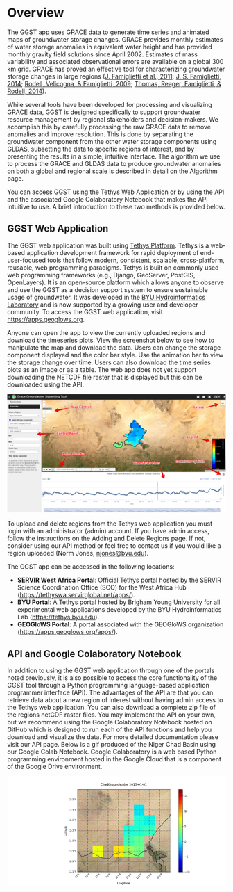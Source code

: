 
# **Overview**

The GGST app uses GRACE data to generate time series and animated maps
of groundwater storage changes. GRACE provides monthly estimates of
water storage anomalies in equivalent water height and has provided
monthly gravity field solutions since April 2002. Estimates of mass
variability and associated observational errors are available on a
global 300 km grid. GRACE has proved an effective tool for
characterizing groundwater storage changes in large regions ([J.
Famiglietti et al.,
2011](https://agupubs.onlinelibrary.wiley.com/doi/full/10.1029/2010GL046442);
[J. S. Famiglietti, 2014](https://www.nature.com/articles/nclimate2425);
[Rodell, Velicogna, & Famiglietti,
2009](https://www.nature.com/articles/nature08238); [Thomas, Reager,
Famiglietti, & Rodell,
2014](https://agupubs.onlinelibrary.wiley.com/doi/full/10.1002/2014GL059323)).

While several tools have been developed for processing and visualizing
GRACE data, GGST is designed specifically to support groundwater
resource management by regional stakeholders and decision-makers. We
accomplish this by carefully processing the raw GRACE data to remove
anomalies and improve resolution. This is done by separating the
groundwater component from the other water storage components using
GLDAS, subsetting the data to specific regions of interest, and by
presenting the results in a simple, intuitive interface. The algorithm
we use to process the GRACE and GLDAS data to produce groundwater
anomalies on both a global and regional scale is described in detail on
the Algorithm page.

You can access GGST using the Tethys Web Application or by using the API
and the associated Google Colaboratory Notebook that makes the API
intuitive to use. A brief introduction to these two methods is provided
below.

## **GGST Web Application**

The GGST web application was built using [Tethys
Platform](https://www.tethysplatform.org). Tethys is a web-based
application development framework for rapid deployment of
end-user-focused tools that follow modern, consistent, scalable,
cross-platform, reusable, web programming paradigms. Tethys is built on
commonly used web programming frameworks (e.g., Django, GeoServer,
PostGIS, OpenLayers). It is an open-source platform which allows anyone
to observe and use the GGST as a decision support system to ensure
sustainable usage of groundwater. It was developed in the [BYU
Hydroinformatics Laboratory](https://hydroinformatics.byu.edu/) and is
now supported by a growing user and developer community. To access the
GGST web application, visit <https://apps.geoglows.org>.

Anyone can open the app to view the currently uploaded regions and
download the timeseries plots. View the screenshot below to see how to
manipulate the map and download the data. Users can change the storage
component displayed and the color bar style. Use the animation bar to
view the storage change over time. Users can also download the time
series plots as an image or as a table. The web app does not yet support
downloading the NETCDF file raster that is displayed but this can be
downloaded using the API.

![image](../docs/source/images-overview/GGST_Tethys_MapViewer.png)

To upload and delete regions from the Tethys web application you must
login with an administrator (admin) account. If you have admin access,
follow the instructions on the Adding and Delete Regions page. If not,
consider using our API method or feel free to contact us if you would
like a region uploaded (Norm Jones, <njones@byu.edu>).

The GGST app can be accessed in the following locations:

-   **SERVIR West Africa Portal**: Official Tethys portal hosted by the
    SERVIR Science Coordination Office (SCO) for the West Africa Hub
    (<https://tethyswa.servirglobal.net/apps/>).
-   **BYU Portal**: A Tethys portal hosted by Brigham Young University
    for all experimental web applications developed by the BYU
    Hydroinformatics Lab (<https://tethys.byu.edu>).
-   **GEOGloWS Portal**: A portal associated with the GEOGloWS
    organization (<https://apps.geoglows.org/apps/>).

## **API and Google Colaboratory Notebook**

In addition to using the GGST web application through one of the portals
noted previously, it is also possible to access the core functionality
of the GGST tool through a Python programming language-based application
programmer interface (API). The advantages of the API are that you can
retrieve data about a new region of interest without having admin access
to the Tethys web application. You can also download a complete zip file
of the regions netCDF raster files. You may implement the API on your
own, but we recommend using the Google Colaboratory Notebook hosted on
GitHub which is designed to run each of the API functions and help you
download and visualize the data. For more detailed documentation please
visit our API page. Below is a gif produced of the Niger Chad Basin
using our Google Colab Notebook. Google Colaboratory is a web based
Python programming environment hosted in the Google Cloud that is a
component of the Google Drive environment.

![image](../docs/source/images-overview/Chad_animation.gif)
